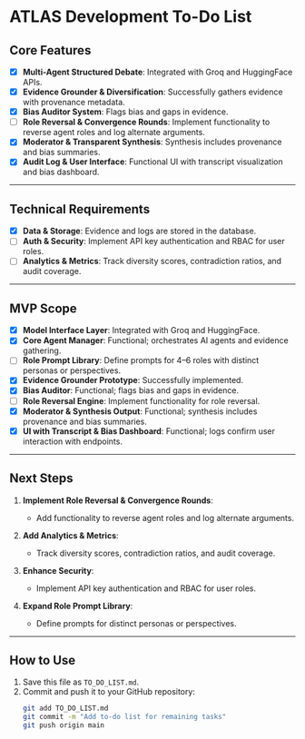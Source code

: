 # ATLAS Development To-Do List

## Core Features
- [x] **Multi-Agent Structured Debate**: Integrated with Groq and HuggingFace APIs.
- [x] **Evidence Grounder & Diversification**: Successfully gathers evidence with provenance metadata.
- [x] **Bias Auditor System**: Flags bias and gaps in evidence.
- [ ] **Role Reversal & Convergence Rounds**: Implement functionality to reverse agent roles and log alternate arguments.
- [x] **Moderator & Transparent Synthesis**: Synthesis includes provenance and bias summaries.
- [x] **Audit Log & User Interface**: Functional UI with transcript visualization and bias dashboard.

---

## Technical Requirements
- [x] **Data & Storage**: Evidence and logs are stored in the database.
- [ ] **Auth & Security**: Implement API key authentication and RBAC for user roles.
- [ ] **Analytics & Metrics**: Track diversity scores, contradiction ratios, and audit coverage.

---

## MVP Scope
- [x] **Model Interface Layer**: Integrated with Groq and HuggingFace.
- [x] **Core Agent Manager**: Functional; orchestrates AI agents and evidence gathering.
- [ ] **Role Prompt Library**: Define prompts for 4–6 roles with distinct personas or perspectives.
- [x] **Evidence Grounder Prototype**: Successfully implemented.
- [x] **Bias Auditor**: Functional; flags bias and gaps in evidence.
- [ ] **Role Reversal Engine**: Implement functionality for role reversal.
- [x] **Moderator & Synthesis Output**: Functional; synthesis includes provenance and bias summaries.
- [x] **UI with Transcript & Bias Dashboard**: Functional; logs confirm user interaction with endpoints.

---

## Next Steps
1. **Implement Role Reversal & Convergence Rounds**:
   - Add functionality to reverse agent roles and log alternate arguments.

2. **Add Analytics & Metrics**:
   - Track diversity scores, contradiction ratios, and audit coverage.

3. **Enhance Security**:
   - Implement API key authentication and RBAC for user roles.

4. **Expand Role Prompt Library**:
   - Define prompts for distinct personas or perspectives.

---

## How to Use
1. Save this file as `TO_DO_LIST.md`.
2. Commit and push it to your GitHub repository:
   ```bash
   git add TO_DO_LIST.md
   git commit -m "Add to-do list for remaining tasks"
   git push origin main
   ```